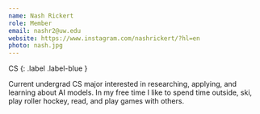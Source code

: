 ```yaml
---
name: Nash Rickert
role: Member
email: nashr2@uw.edu
website: https://www.instagram.com/nashrickert/?hl=en
photo: nash.jpg
---
```


CS
{: .label .label-blue }

<!-- Emergent Lang
{: .label .label-purple } -->

Current undergrad CS major interested in researching, applying, and learning about AI models. In my free time I like to spend time outside, ski, play roller hockey, read, and play games with others. 
